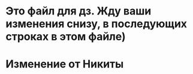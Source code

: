 # Это файл для дз. Жду ваши изменения снизу, в последующих строках в этом файле)

# Изменениe от Никиты